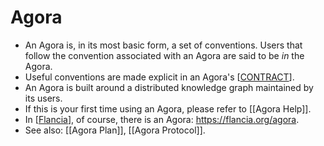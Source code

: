 # Agora
- An Agora is, in its most basic form, a set of conventions. Users that follow the convention associated with an Agora are said to be *in* the Agora.
- Useful conventions are made explicit in an Agora's [[CONTRACT]].
- An Agora is built around a distributed knowledge graph maintained by its users.
- If this is your first time using an Agora, please refer to [[Agora Help]].  
- In [[Flancia]], of course, there is an Agora: https://flancia.org/agora.
- See also: [[Agora Plan]], [[Agora Protocol]].

[//begin]: # "Autogenerated link references for markdown compatibility"
[contract]: contract "CONTRACT"
[agora-help]: agora-help "Agora Help"
[flancia]: flancia "Flancia"
[agora-plan]: agora-plan "Agora Plan"
[agora-protocol]: agora-protocol "Agora Protocol"
[//end]: # "Autogenerated link references"
